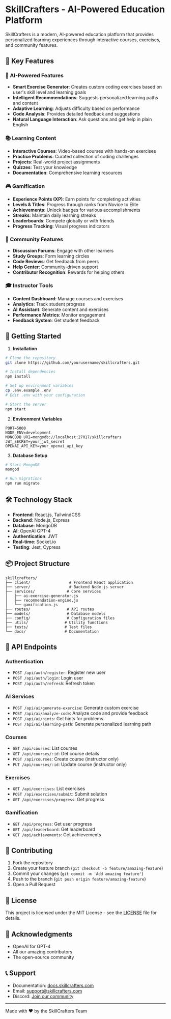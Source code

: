 # SkillCrafters - AI-Powered Education Platform

SkillCrafters is a modern, AI-powered education platform that provides personalized learning experiences through interactive courses, exercises, and community features.

## 🌟 Key Features

### 🤖 AI-Powered Features
- **Smart Exercise Generator**: Creates custom coding exercises based on user's skill level and learning goals
- **Intelligent Recommendations**: Suggests personalized learning paths and content
- **Adaptive Learning**: Adjusts difficulty based on performance
- **Code Analysis**: Provides detailed feedback and suggestions
- **Natural Language Interaction**: Ask questions and get help in plain English

### 📚 Learning Content
- **Interactive Courses**: Video-based courses with hands-on exercises
- **Practice Problems**: Curated collection of coding challenges
- **Projects**: Real-world project assignments
- **Quizzes**: Test your knowledge
- **Documentation**: Comprehensive learning resources

### 🎮 Gamification
- **Experience Points (XP)**: Earn points for completing activities
- **Levels & Titles**: Progress through ranks from Novice to Elite
- **Achievements**: Unlock badges for various accomplishments
- **Streaks**: Maintain daily learning streaks
- **Leaderboards**: Compete globally or with friends
- **Progress Tracking**: Visual progress indicators

### 👥 Community Features
- **Discussion Forums**: Engage with other learners
- **Study Groups**: Form learning circles
- **Code Reviews**: Get feedback from peers
- **Help Center**: Community-driven support
- **Contributor Recognition**: Rewards for helping others

### 🎓 Instructor Tools
- **Content Dashboard**: Manage courses and exercises
- **Analytics**: Track student progress
- **AI Assistant**: Generate content and exercises
- **Performance Metrics**: Monitor engagement
- **Feedback System**: Get student feedback

## 🚀 Getting Started

1. **Installation**
```bash
# Clone the repository
git clone https://github.com/yourusername/skillcrafters.git

# Install dependencies
npm install

# Set up environment variables
cp .env.example .env
# Edit .env with your configuration

# Start the server
npm start
```

2. **Environment Variables**
```env
PORT=5000
NODE_ENV=development
MONGODB_URI=mongodb://localhost:27017/skillcrafters
JWT_SECRET=your_jwt_secret
OPENAI_API_KEY=your_openai_api_key
```

3. **Database Setup**
```bash
# Start MongoDB
mongod

# Run migrations
npm run migrate
```

## 🛠️ Technology Stack

- **Frontend**: React.js, TailwindCSS
- **Backend**: Node.js, Express
- **Database**: MongoDB
- **AI**: OpenAI GPT-4
- **Authentication**: JWT
- **Real-time**: Socket.io
- **Testing**: Jest, Cypress

## 📦 Project Structure

```
skillcrafters/
├── client/                 # Frontend React application
├── server/                 # Backend Node.js server
├── services/              # Core services
│   ├── ai-exercise-generator.js
│   ├── recommendation-engine.js
│   └── gamification.js
├── routes/                # API routes
├── models/                # Database models
├── config/                # Configuration files
├── utils/                # Utility functions
├── tests/                # Test files
└── docs/                 # Documentation
```

## 🔑 API Endpoints

### Authentication
- `POST /api/auth/register`: Register new user
- `POST /api/auth/login`: Login user
- `POST /api/auth/refresh`: Refresh token

### AI Services
- `POST /api/ai/generate-exercise`: Generate custom exercise
- `POST /api/ai/analyze-code`: Analyze code and provide feedback
- `POST /api/ai/hints`: Get hints for problems
- `POST /api/ai/learning-path`: Generate personalized learning path

### Courses
- `GET /api/courses`: List courses
- `GET /api/courses/:id`: Get course details
- `POST /api/courses`: Create course (instructor only)
- `PUT /api/courses/:id`: Update course (instructor only)

### Exercises
- `GET /api/exercises`: List exercises
- `POST /api/exercises/submit`: Submit solution
- `GET /api/exercises/progress`: Get progress

### Gamification
- `GET /api/progress`: Get user progress
- `GET /api/leaderboard`: Get leaderboard
- `GET /api/achievements`: Get achievements

## 🤝 Contributing

1. Fork the repository
2. Create your feature branch (`git checkout -b feature/amazing-feature`)
3. Commit your changes (`git commit -m 'Add amazing feature'`)
4. Push to the branch (`git push origin feature/amazing-feature`)
5. Open a Pull Request

## 📄 License

This project is licensed under the MIT License - see the [LICENSE](LICENSE) file for details.

## 🙏 Acknowledgments

- OpenAI for GPT-4
- All our amazing contributors
- The open-source community

## 📞 Support

- Documentation: [docs.skillcrafters.com](https://docs.skillcrafters.com)
- Email: support@skillcrafters.com
- Discord: [Join our community](https://discord.gg/skillcrafters)

---
Made with ❤️ by the SkillCrafters Team
